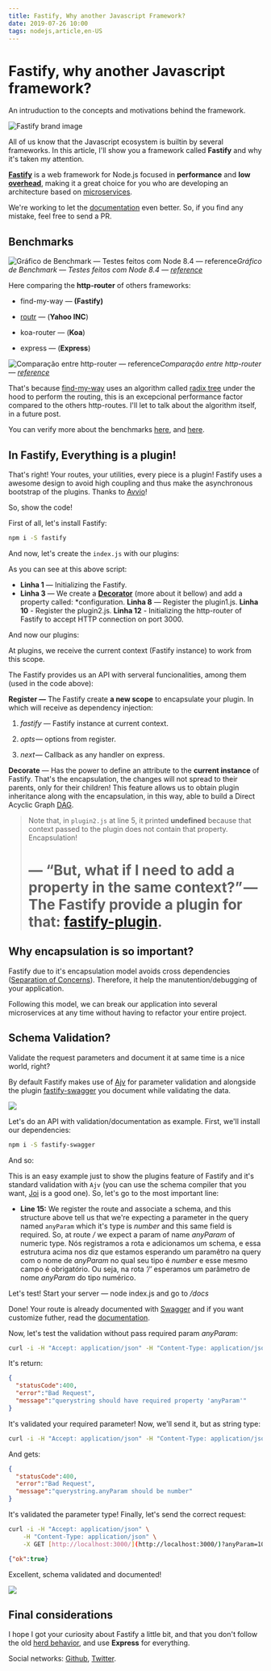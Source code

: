 ```yaml
---
title: Fastify, Why another Javascript Framework?
date: 2019-07-26 10:00
tags: nodejs,article,en-US
---
```


# Fastify, why another Javascript framework?

An intruduction to the concepts and motivations behind the framework.

![Fastify brand image](https://cdn-images-1.medium.com/max/4800/0*my2MwgjbxHWLU45c.png)

All of us know that the Javascript ecosystem is builtin by several frameworks. In this article, I'll show you a framework called **Fastify** and why it's taken my attention.

[**Fastify**](https://github.com/fastify/fastify) is a web framework for Node.js focused in **performance** and **low [overhead](https://en.wikipedia.org/wiki/Overhead_(computing))**, making it a great choice for you who are developing an architecture based on [microservices](https://en.wikipedia.org/wiki/Microservices).

We're working to let the [documentation](https://github.com/fastify/fastify#documentation) even better. So, if you find any mistake, feel free to send a PR.

## Benchmarks

![Gráfico de Benchmark — Testes feitos com Node 8.4 — [reference](https://www.nearform.com/blog/reaching-ludicrous-speed-with-fastify/)](https://cdn-images-1.medium.com/max/2000/1*O9vo3b_G0gf8PM1xpaZl0w.png)*Gráfico de Benchmark — Testes feitos com Node 8.4 — [reference](https://www.nearform.com/blog/reaching-ludicrous-speed-with-fastify/)*

Here comparing the **http-router** of others frameworks:

* find-my-way — **(Fastify)**

* [routr](https://github.com/yahoo/routr) — (**Yahoo INC**)

* koa-router — (**Koa**)

* express — (**Express**)

![Comparação entre http-router — [reference](https://www.nearform.com/blog/reaching-ludicrous-speed-with-fastify/)](https://cdn-images-1.medium.com/max/2000/1*8Ist58BSMOFPHnl-VPYsAA.png)*Comparação entre http-router — [reference](https://www.nearform.com/blog/reaching-ludicrous-speed-with-fastify/)*

That's because [find-my-way](https://github.com/delvedor/find-my-way) uses an algorithm called [radix tree](https://en.wikipedia.org/wiki/Radix_tree) under the hood to perform the routing, this is an excepcional performance factor compared to the others http-routes. I'll let to talk about the algorithm itself, in a future post.

You can verify more about the benchmarks [here](https://www.fastify.io/benchmarks/), and [here](https://www.nearform.com/blog/reaching-ludicrous-speed-with-fastify/).

## In Fastify, Everything is a plugin!

That's right! Your routes, your utilities, every piece is a plugin! Fastify uses a awesome design to avoid high coupling and thus make the asynchronous bootstrap of the plugins. Thanks to [Avvio](https://github.com/mcollina/avvio)!

So, show the code!

First of all, let's install Fastify:
```sh
npm i -S fastify
```

And now, let's create the `index.js` with our plugins:

<script src="https://gist.github.com/RafaelGSS/e951398544cf06e8538774d546d091c1.js"></script>

As you can see at this above script:

* **Linha 1** — Initializing the Fastify.
* **Linha 3** — We create a [**Decorator**](https://github.com/fastify/fastify/blob/master/docs/Decorators.md) (more about it bellow) and add a property called: *configuration.
**Linha 8** — Register the plugin1.js.
**Linha 10** - Register the plugin2.js.
**Linha 12** - Initializing the http-router of Fastify to accept HTTP connection on port 3000.

And now our plugins:

<script src="https://gist.github.com/RafaelGSS/55653247c21ec4397cf4abd9438baecd.js"></script>

At plugins, we receive the current context (Fastify instance) to work from this scope.

The Fastify provides us an API with serveral funcionalities, among them (used in the code above):

**Register —** The Fastify create **a new scope** to encapsulate your plugin. In which will receive as dependency injection:

1. *fastify* — Fastify instance at current context.

1. *opts* — options from register.

1. *next* — Callback as any handler on express.

**Decorate** — Has the power to define an attribute to the **current instance** of Fastify. That's the encapsulation, the changes will not spread to their parents, only for their children! This feature allows us to obtain plugin inheritance along with the encapsulation, in this way, able to build a Direct Acyclic Graph [DAG](https://en.wikipedia.org/wiki/Directed_acyclic_graph).

> Note that, in `plugin2.js` at line 5, it printed **undefined** because that context passed to the plugin does not contain that property. Encapsulation!
> # — __“But, what if I need to add a property in the same context?”__ — The Fastify provide a plugin for that: [**fastify-plugin**](https://www.npmjs.com/package/fastify-plugin).

## Why encapsulation is so important?

Fastify due to it's encapsulation model avoids cross dependencies ([Separation of Concerns](https://en.wikipedia.org/wiki/Separation_of_concerns)). Therefore, it help the manutention/debugging of your application.

Following this model, we can break our application into several microservices at any time without having to refactor your entire project.

## Schema Validation?

Validate the request parameters and document it at same time is a nice world, right?

By default Fastify makes use of [Ajv](https://github.com/epoberezkin/ajv) for parameter validation and alongside the plugin [fastify-swagger](https://github.com/fastify/fastify-swagger) you document while validating the data.

![](https://res.cloudinary.com/rafaelgss/image/upload/v1657392914/blog/fastify/giphy_ak1hii.gif)

Let's do an API with validation/documentation as example.
First, we'll install our dependencies:

```sh
npm i -S fastify-swagger
```

And so:

<script src="https://gist.github.com/RafaelGSS/ca3b91e54cf653afc8ff0e309094c30d.js"></script>

This is an easy example just to show the plugins feature of Fastify and it's standard validation with `Ajv` (you can use the schema compiler that you want, [Joi](https://github.com/hapijs/joi) is a good one). So, let's go to the most important line:

* **Line 15:** We register the route and associate a schema, and this structure above tell us that we're expecting a parameter in the query named `anyParam` which it's type is *number* and this same field is required. So, at route */* we expect a param of name *anyParam* of numeric type. Nós registramos a rota e adicionamos um schema, e essa estrutura acima nos diz que estamos esperando um paramêtro na query com o nome de *anyParam* no qual seu tipo é *number* e esse mesmo campo é obrigatório. Ou seja, na rota *’/’* esperamos um parâmetro de nome *anyParam* do tipo numérico.

Let's test! Start your server — node index.js and go to */docs*

Done! Your route is already documented with [Swagger](https://swagger.io/) and if you want customize futher, read the [documentation](https://github.com/fastify/fastify-swagger).

Now, let's test the validation without pass required param *anyParam*:

```sh
curl -i -H "Accept: application/json" -H "Content-Type: application/json" -X GET http://localhost:3000/
```

It's return:

```json
{
  "statusCode":400,
  "error":"Bad Request",
  "message":"querystring should have required property 'anyParam'"
}
```

It's validated your required parameter! Now, we'll send it, but as string type:

```sh
curl -i -H "Accept: application/json" -H "Content-Type: application/json" -X GET [http://localhost:3000/](http://localhost:3000/)?anyParam=stringQualquer
```

And gets:

```json
{
  "statusCode":400,
  "error":"Bad Request",
  "message":"querystring.anyParam should be number"
}
```

It's validated the parameter type! Finally, let's send the correct request:

```sh
curl -i -H "Accept: application/json" \
    -H "Content-Type: application/json" \
    -X GET [http://localhost:3000/](http://localhost:3000/)?anyParam=10
```

```json
{"ok":true}
```

Excellent, schema validated and documented!

![](https://cdn-images-1.medium.com/max/2000/1*LXYBULSDZT9a-aNpxQf1Sg.gif)

## Final considerations

I hope I got your curiosity about Fastify a little bit, and that you don't follow the old [herd behavior](https://en.wikipedia.org/wiki/Herd_behavior), and use **Express** for everything.

Social networks: [Github](https://github.com/RafaelGSS), [Twitter](https://twitter.com/_rafaelgss).
